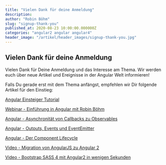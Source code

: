```yaml
---
title: "Vielen Dank für deine Anmeldung"
description:
author: "Robin Böhm"
slug: "signup-thank-you"
published_at: 2020-08-23 10:00:00.000000Z
categories: "angular2 angular angular4"
header_image: "/artikel/header_images/signup-thank-you.jpg"
---
```


## Vielen Dank für deine Anmeldung
Vielen Dank für Deine Anmeldung und das Interesse am Thema. Wir werden euch über neue Artikel und Ereignisse in der Angular Welt informieren!

Falls Du gerade erst mit dem Thema anfängst, empfehlen wir Dir folgende Artikel für den Einstieg:

[Angular Einsteiger Tutorial](/artikel/angular2-tutorial-deutsch/)

[Webinar - Einführung in Angular mit Robin Böhm](/artikel/angular2-typescript-webinar/)

[Angular - Asynchronität von Callbacks zu Observables](/artikel/angular2-observables/)

[Angular - Outputs, Events und EventEmitter](/artikel/angular2-output-events/)

[Angular - Der Component Lifecycle](/artikel/angular-2-component-lifecycle/)

[Video - Migration von AngularJS zu Angular 2](/artikel/migration-angularjs-angular2/)

[Video - Bootstrap SASS 4 mit Angular2 in wenigen Sekunden](/artikel/angular2-bootstrap-sass-angular-cli/)